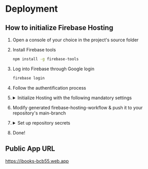 # Deployment


## How to initialize Firebase Hosting

1. Open a console of your choice in the project's source folder

2. Install Firebase tools
    ```bash 
    npm install -g firebase-tools

3. Log into Firebase through Google login 
    ```bash 
    firebase login 

4. Follow the authentification process

5. <details><summary> Initialize Hosting with the following mandatory settings</summary>

    1. Initialize firebase CLI   
        ```bash
        firebase init   
    2. Which features?    
        Mark `Hosting` with spacebar & press Enter
    3. Project Setup   
        - Choose either an existing or a new project   
        - Follow the process you're guided through   
    4. Hosting Setup    
        - Set up automatic build & deploys with GitHub?   
            ```bash 
            Y
        - Follow the steps guiding through GitHub-Authentication process   
        - Set up the workflow to run a build script before every deploy?  
            Note: We tested this setting with `Y` & `npm ci && npm run build`.
            Since they were not executed, we removed them.  
            ```bash 
            N
        - Choose either first or second auto-generated firebase-hosting-workflow   
    5. Revoke Authorization for the Firebase CLI through given link   

</details>

6. Modify generated firebase-hosting-workflow & push it to your repository's main-branch

7. <details><summary> Set up repository secrets</summary>

    1. Go to [Github](github.com) and navigate to the project's repository settings
    2. Go to `Secrets and variables` -> `Actions` -> `Secrets`
    3. Click `New repository secret`
    4. Fill in the `Name`-field with one of the variables below and the `Secret`-field with your matching firebaseConfig credentials. **No `" "` needed!**
        - FIREBASE_API_KEY
        - FIREBASE_APP_ID
        - FIREBASE_AUTH_DOMAIN
        - FIREBASE_MEASUREMENT_ID
        - FIREBASE_MESSAGING_SENDER_ID
        - FIREBASE_PROJECT_ID
        - FIREBASE_STORAGE_BUCKET
    5. Click `Add Secret`
    6. Repeat steps 3 - 5 until you've set up all 7 variables

    **Note: Don't delete the `FIREBASE_SERVICE_ACCOUNT_..._...` secret! This was auto created by Firebase during
    Hosting initialization and is mandatory for deployment purposes.**

</details>

8. Done!


## Public App URL

https://ibooks-bcb55.web.app